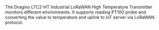 The Dragino LTC2-HT Industrial LoRaWAN High Temperature Transmitter monitors different environments. It supports reading PT100 probe and converting the value to temperature and
uplink to IoT server via LoRaWAN protocol.
